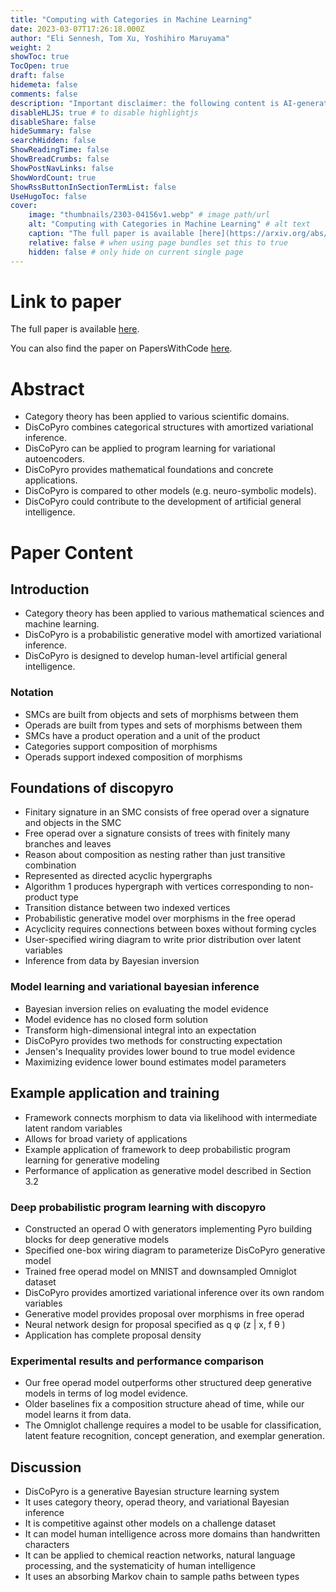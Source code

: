 ```yaml
---
title: "Computing with Categories in Machine Learning"
date: 2023-03-07T17:26:18.000Z
author: "Eli Sennesh, Tom Xu, Yoshihiro Maruyama"
weight: 2
showToc: true
TocOpen: true
draft: false
hidemeta: false
comments: false
description: "Important disclaimer: the following content is AI-generated, please make sure to fact check the presented information by reading the full paper."
disableHLJS: true # to disable highlightjs
disableShare: false
hideSummary: false
searchHidden: false
ShowReadingTime: false
ShowBreadCrumbs: false
ShowPostNavLinks: false
ShowWordCount: true
ShowRssButtonInSectionTermList: false
UseHugoToc: false
cover:
    image: "thumbnails/2303-04156v1.webp" # image path/url
    alt: "Computing with Categories in Machine Learning" # alt text
    caption: "The full paper is available [here](https://arxiv.org/abs/2303.04156)." # display caption under cover
    relative: false # when using page bundles set this to true
    hidden: false # only hide on current single page
---
```


# Link to paper
The full paper is available [here](https://arxiv.org/abs/2303.04156).

You can also find the paper on PapersWithCode [here](https://paperswithcode.com/paper/computing-with-categories-in-machine-learning).

# Abstract
- Category theory has been applied to various scientific domains.
- DisCoPyro combines categorical structures with amortized variational inference.
- DisCoPyro can be applied to program learning for variational autoencoders.
- DisCoPyro provides mathematical foundations and concrete applications.
- DisCoPyro is compared to other models (e.g. neuro-symbolic models).
- DisCoPyro could contribute to the development of artificial general intelligence.

# Paper Content

## Introduction
- Category theory has been applied to various mathematical sciences and machine learning.
- DisCoPyro is a probabilistic generative model with amortized variational inference.
- DisCoPyro is designed to develop human-level artificial general intelligence.

### Notation
- SMCs are built from objects and sets of morphisms between them
- Operads are built from types and sets of morphisms between them
- SMCs have a product operation and a unit of the product
- Categories support composition of morphisms
- Operads support indexed composition of morphisms

## Foundations of discopyro
- Finitary signature in an SMC consists of free operad over a signature and objects in the SMC
- Free operad over a signature consists of trees with finitely many branches and leaves
- Reason about composition as nesting rather than just transitive combination
- Represented as directed acyclic hypergraphs
- Algorithm 1 produces hypergraph with vertices corresponding to non-product type
- Transition distance between two indexed vertices
- Probabilistic generative model over morphisms in the free operad
- Acyclicity requires connections between boxes without forming cycles
- User-specified wiring diagram to write prior distribution over latent variables
- Inference from data by Bayesian inversion

### Model learning and variational bayesian inference
- Bayesian inversion relies on evaluating the model evidence
- Model evidence has no closed form solution
- Transform high-dimensional integral into an expectation
- DisCoPyro provides two methods for constructing expectation
- Jensen's Inequality provides lower bound to true model evidence
- Maximizing evidence lower bound estimates model parameters

## Example application and training
- Framework connects morphism to data via likelihood with intermediate latent random variables
- Allows for broad variety of applications
- Example application of framework to deep probabilistic program learning for generative modeling
- Performance of application as generative model described in Section 3.2

### Deep probabilistic program learning with discopyro
- Constructed an operad O with generators implementing Pyro building blocks for deep generative models
- Specified one-box wiring diagram to parameterize DisCoPyro generative model
- Trained free operad model on MNIST and downsampled Omniglot dataset
- DisCoPyro provides amortized variational inference over its own random variables
- Generative model provides proposal over morphisms in free operad
- Neural network design for proposal specified as q φ (z | x, f θ )
- Application has complete proposal density

### Experimental results and performance comparison
- Our free operad model outperforms other structured deep generative models in terms of log model evidence.
- Older baselines fix a composition structure ahead of time, while our model learns it from data.
- The Omniglot challenge requires a model to be usable for classification, latent feature recognition, concept generation, and exemplar generation.

## Discussion
- DisCoPyro is a generative Bayesian structure learning system
- It uses category theory, operad theory, and variational Bayesian inference
- It is competitive against other models on a challenge dataset
- It can model human intelligence across more domains than handwritten characters
- It can be applied to chemical reaction networks, natural language processing, and the systematicity of human intelligence
- It uses an absorbing Markov chain to sample paths between types
